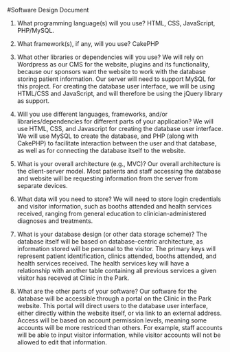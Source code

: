 
#Software Design Document
1.  What programming language(s) will you use? HTML, CSS, JavaScript, PHP/MySQL.
 
2.  What framework(s), if any, will you use? CakePHP 
 
3.  What other libraries or dependencies will you use? We will rely on Wordpress as our CMS for the website, plugins and its functionality, because our sponsors want the website to work with the database storing patient information. Our server will need to support MySQL for this project. For creating the database user interface, we will be using HTML/CSS and JavaScript, and will therefore be using the jQuery library as support. 
 
4.  Will you use different languages, frameworks, and/or libraries/dependencies for different parts of your application? 
    We will use HTML, CSS, and Javascript for creating the database user interface. We will use MySQL to create the database, and PHP (along with CakePHP) to facilitate interaction between the user and that database, as well as for connecting the database itself to the website.
 
5.  What is your overall architecture (e.g., MVC)? Our overall architecture is the client-server model. Most patients and staff accessing the database and website will be requesting information from the server from separate devices.
 
6.  What data will you need to store? We will need to store login credentials and visitor information, such as booths attended and health services received, ranging from general education to clinician-administered diagnoses and treatments.  

7.  What is your database design (or other data storage scheme)?  The database itself will be based on database-centric architecture, as information stored will be personal to the visitor. The primary keys will represent patient identification, clinics attended, booths attended, and health services received. The health services key will have a relationship with another table containing all previous services a given visitor has receved at Clinic in the Park. 
 
8.  What are the other parts of your software? Our software for the database will be accessible through a portal on the Clinic in the Park website. This portal will direct users to the database user interface, either directly within the website itself, or via link to an external address. Access will be based on account permission levels, meaning some accounts will be more restriced than others. For example, staff accounts will be able to input visitor information, while visitor accounts will not be allowed to edit that information.
